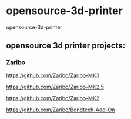 # opensource-3d-printer
opensource-3d-printer

## opensource 3d printer projects:

### Zaribo
https://github.com/Zaribo/Zaribo-MK3

https://github.com/Zaribo/Zaribo-MK2.5

https://github.com/Zaribo/Zaribo-MK2

https://github.com/Zaribo/Bondtech-Add-On
